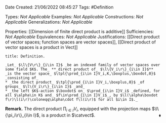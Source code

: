<div class="topSpace"></div>

Date Created: 21/06/2022 08:45:27
Tags: #Definition

Types: _Not Applicable_
Examples: _Not Applicable_
Constructions: _Not Applicable_
Generalizations: _Not Applicable_

Properties: [[Dimension of finite direct product is additive]]
Sufficiencies: _Not Applicable_
Equivalences: _Not Applicable_
Justifications: [[Direct product of vector spaces; function spaces are vector spaces]], [[Direct product of vector spaces is a product in Vect]]

``` ad-Definition
title: Definition.

_Let_ $\l\{V\r\}_{i\in I}$ _be an indexed family of vector spaces over some field $K$. The_ **_direct product of_ $\l\{V_i\r\}_{i\in I}$** _is the vector space_ $\tpl{\prod_{i\in I}V_i,K,\boxplus,\boxdot,0}$ _consisting of_
* _the direct product_ $\tpl{\prod_{i\in I}V_i,\boxplus,0}$ _of groups_ $\l\{V_i\r\}_{i\in I}$ _and_
* _the left $K$-action $\boxdot$ on_ $\prod_{i\in I}V_i$ _defined, for all $\alpha\in K$ and_ $f\in\prod_{i\in I}V_i$_, by $\l(\alpha\boxdot f\r)\l(i\r)\coloneqq\alpha\cdot f\l(i\r)$ for all $i\in I$._

```

**Remark.** The direct product $\prod_{i\in I}V_i$, equipped with the projection maps $\l\{\pi_i\r\}_{i\in I}$, is a product in $\catvect$.<span style="float:right;">$\blacklozenge$</span>
